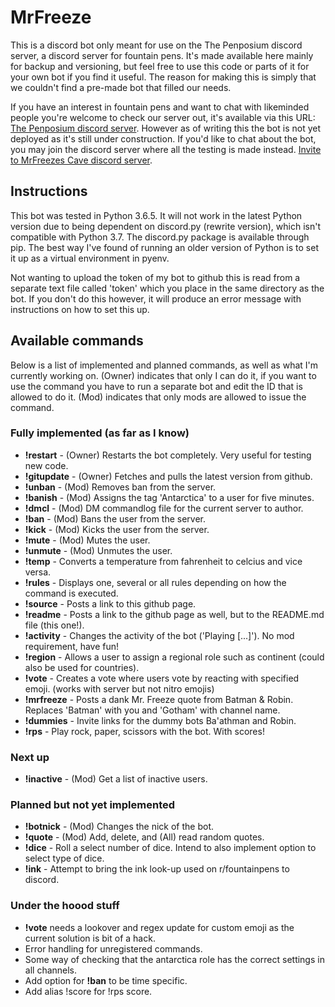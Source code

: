 # MrFreeze
This is a discord bot only meant for use on the The Penposium discord server, a discord server for fountain pens. It's made available here mainly for backup and versioning, but feel free to use this code or parts of it for your own bot if you find it useful. The reason for making this is simply that we couldn't find a pre-made bot that filled our needs.

If you have an interest in fountain pens and want to chat with likeminded people you're welcome to check our server out, it's available via this URL: [The Penposium discord server](https://discord.gg/khY7JYs). However as of writing this the bot is not yet deployed as it's still under construction. If you'd like to chat about the bot, you may join the discord server where all the testing is made instead. [Invite to MrFreezes Cave discord server](https://discord.gg/wcwshah).

## Instructions
This bot was tested in Python 3.6.5. It will not work in the latest Python version due to being dependent on discord.py (rewrite version), which isn't compatible with Python 3.7. The discord.py package is available through pip. The best way I've found of running an older version of Python is to set it up as a virtual environment in pyenv.

Not wanting to upload the token of my bot to github this is read from a separate text file called 'token' which you place in the same directory as the bot. If you don't do this however, it will produce an error message with instructions on how to set this up.

## Available commands
Below is a list of implemented and planned commands, as well as what I'm currently working on. (Owner) indicates that only I can do it, if you want to use the command you have to run a separate bot and edit the ID that is allowed to do it. (Mod) indicates that only mods are allowed to issue the command.

### Fully implemented (as far as I know)
* **!restart**   - (Owner) Restarts the bot completely. Very useful for testing new code.
* **!gitupdate** - (Owner) Fetches and pulls the latest version from github.
* **!unban**     - (Mod) Removes ban from the server.
* **!banish**    - (Mod) Assigns the tag 'Antarctica' to a user for five minutes.
* **!dmcl**      - (Mod) DM commandlog file for the current server to author.
* **!ban**       - (Mod) Bans the user from the server.
* **!kick**      - (Mod) Kicks the user from the server.
* **!mute**      - (Mod) Mutes the user.
* **!unmute**    - (Mod) Unmutes the user.
* **!temp**      - Converts a temperature from fahrenheit to celcius and vice versa.
* **!rules**     - Displays one, several or all rules depending on how the command is executed.
* **!source**    - Posts a link to this github page.
* **!readme**    - Posts a link to the github page as well, but to the README.md file (this one!).
* **!activity**  - Changes the activity of the bot ('Playing [...]'). No mod requirement, have fun!
* **!region**    - Allows a user to assign a regional role such as continent (could also be used for countries).
* **!vote**      - Creates a vote where users vote by reacting with specified emoji. (works with server but not nitro emojis)
* **!mrfreeze**  - Posts a dank Mr. Freeze quote from Batman & Robin. Replaces 'Batman' with you and 'Gotham' with channel name.
* **!dummies**   - Invite links for the dummy bots Ba'athman and Robin.
* **!rps**       - Play rock, paper, scissors with the bot. With scores!

### Next up
* **!inactive**  - (Mod) Get a list of inactive users.

### Planned but not yet implemented
* **!botnick**   - (Mod) Changes the nick of the bot.
* **!quote**     - (Mod) Add, delete, and (All) read random quotes.
* **!dice**      - Roll a select number of dice. Intend to also implement option to select type of dice.
* **!ink**       - Attempt to bring the ink look-up used on r/fountainpens to discord.

### Under the hoood stuff
* **!vote** needs a lookover and regex update for custom emoji as the current solution is bit of a hack.
* Error handling for unregistered commands.
* Some way of checking that the antarctica role has the correct settings in all channels.
* Add option for **!ban** to be time specific.
* Add alias !score for !rps score.
